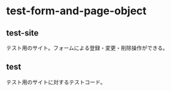 # test-form-and-page-object

## test-site

テスト用のサイト。フォームによる登録・変更・削除操作ができる。

## test

テスト用のサイトに対するテストコード。
